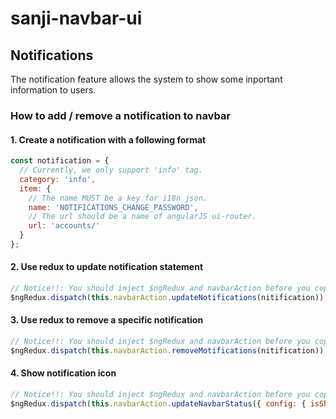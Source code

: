 # sanji-navbar-ui
## Notifications
The notification feature allows the system to show some inportant information to users.
### How to add / remove a notification to navbar

#### 1. Create a notification with a following format
```javascript
const notification = {
  // Currently, we only support 'info' tag.
  category: 'info',
  item: {
    // The name MUST be a key for i18n json.
    name: 'NOTIFICATIONS_CHANGE_PASSWORD',
    // The url should be a name of angularJS ui-router.
    url: 'accounts/'
  }
};
```

#### 2. Use redux to update notification statement
```javascript
// Notice!!: You should inject $ngRedux and navbarAction before you copy the code below.
$ngRedux.dispatch(this.navbarAction.updateNotifications(nitification));
```

#### 3. Use redux to remove a specific notification
```javascript
// Notice!!: You should inject $ngRedux and navbarAction before you copy the code below.
$ngRedux.dispatch(this.navbarAction.removeMotifications(nitification));
```

#### 4. Show notification icon
```javascript
// Notice!!: You should inject $ngRedux and navbarAction before you copy the code below.
$ngRedux.dispatch(this.navbarAction.updateNavbarStatus({ config: { isShowNotification: true } }));
```
